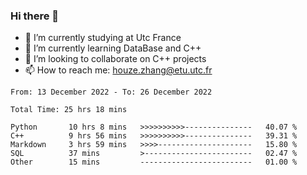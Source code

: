 ### Hi there 👋
- 🔭 I’m currently studying at Utc France
- 🌱 I’m currently learning DataBase and C++
- 👯 I’m looking to collaborate on C++ projects
- 📫 How to reach me: houze.zhang@etu.utc.fr

<!--START_SECTION:waka-->

```text
From: 13 December 2022 - To: 26 December 2022

Total Time: 25 hrs 18 mins

Python       10 hrs 8 mins   >>>>>>>>>>---------------   40.07 %
C++          9 hrs 56 mins   >>>>>>>>>>---------------   39.31 %
Markdown     3 hrs 59 mins   >>>>---------------------   15.80 %
SQL          37 mins         >------------------------   02.47 %
Other        15 mins         -------------------------   01.00 %
```

<!--END_SECTION:waka-->
